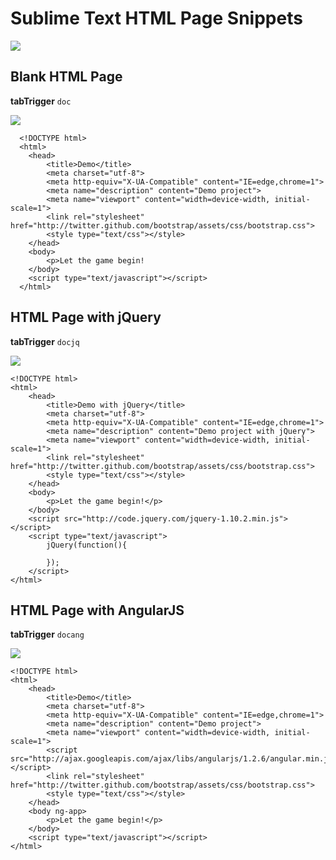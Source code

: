 Sublime Text HTML Page Snippets
===

<img src="http://www.burakkaya.com/lab/snippets/html-snippet.png"/>




Blank HTML Page
---

<b>tabTrigger</b> <code>doc</code>

<img src="http://www.burakkaya.com/lab/snippets/html-demopage.png" />

	  <!DOCTYPE html>
	  <html>
	  	<head>
	  		<title>Demo</title>
	  		<meta charset="utf-8">
	  		<meta http-equiv="X-UA-Compatible" content="IE=edge,chrome=1">
	  	    <meta name="description" content="Demo project">
	  		<meta name="viewport" content="width=device-width, initial-scale=1">
	  		<link rel="stylesheet" href="http://twitter.github.com/bootstrap/assets/css/bootstrap.css">
	  		<style type="text/css"></style>
	  	</head>
	  	<body>
	  		<p>Let the game begin!
	  	</body>
	  	<script type="text/javascript"></script>
	  </html>


HTML Page with jQuery
---

<b>tabTrigger</b> <code>docjq</code>

<img src="http://www.burakkaya.com/lab/snippets/html-jquery.png"/>

	<!DOCTYPE html>
	<html>
		<head>
			<title>Demo with jQuery</title>
			<meta charset="utf-8">
			<meta http-equiv="X-UA-Compatible" content="IE=edge,chrome=1">
			<meta name="description" content="Demo project with jQuery">
			<meta name="viewport" content="width=device-width, initial-scale=1">
			<link rel="stylesheet" href="http://twitter.github.com/bootstrap/assets/css/bootstrap.css">	
			<style type="text/css"></style>
		</head>
		<body>
			<p>Let the game begin!</p>
		</body>
		<script src="http://code.jquery.com/jquery-1.10.2.min.js"></script>
		<script type="text/javascript">
			jQuery(function(){
			
			});
		</script>
	</html>
	
	
HTML Page with AngularJS
---

<b>tabTrigger</b> <code>docang</code>

<img src="http://www.burakkaya.com/lab/snippets/html-angularjs.png" />

	<!DOCTYPE html>
	<html>
		<head>
			<title>Demo</title>
			<meta charset="utf-8">
			<meta http-equiv="X-UA-Compatible" content="IE=edge,chrome=1">
			<meta name="description" content="Demo project">
			<meta name="viewport" content="width=device-width, initial-scale=1">
			<script src="http://ajax.googleapis.com/ajax/libs/angularjs/1.2.6/angular.min.js"></script>
			<link rel="stylesheet" href="http://twitter.github.com/bootstrap/assets/css/bootstrap.css">
			<style type="text/css"></style>
		</head>
		<body ng-app>
			<p>Let the game begin!</p>
		</body>
		<script type="text/javascript"></script>
	</html>
